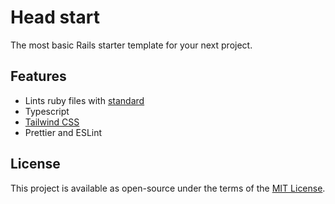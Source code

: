 # Head start

The most basic Rails starter template for your next project.

## Features

- Lints ruby files with [standard](https://github.com/standardrb/standard)
- Typescript
- [Tailwind CSS](https://tailwindcss.com/)
- Prettier and ESLint

## License

This project is available as open-source under the terms of the [MIT License](https://opensource.org/licenses/MIT).
